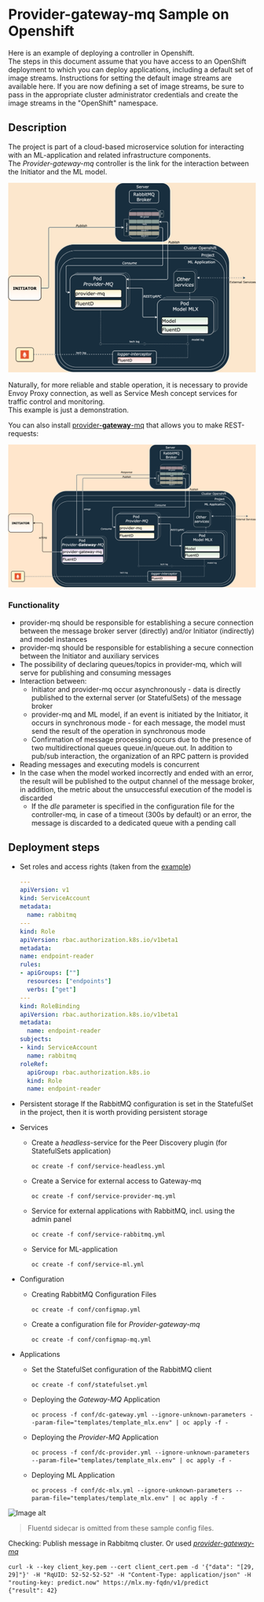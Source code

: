 # Provider-gateway-mq Sample on Openshift

Here is an example of deploying a controller in Openshift.  
The steps in this document assume that you have access to an OpenShift deployment to which you can deploy applications, including a default set of image streams. Instructions for setting the default image streams are available here. If you are now defining a set of image streams, be sure to pass in the appropriate cluster administrator credentials and create the image streams in the "OpenShift" namespace.

## Description

The project is part of a cloud-based microservice solution for interacting with an ML-application and related infrastructure components.  
The *Provider-gateway-mq* controller is the link for the interaction between the Initiator and the ML model.

![Image alt](https://github.com/Laztrex/provider-mq/blob/master/docs/pics/sketch_provider_mq.png)

Naturally, for more reliable and stable operation, it is necessary to provide Envoy Proxy connection, as well as Service Mesh concept services for traffic control and monitoring.  
This example is just a demonstration.

You can also install [provider-**gateway**-mq](https://github.com/Laztrex/provider-gateway-mq) that allows you to make REST-requests:

![Image alt](https://github.com/Laztrex/provider-mq/blob/master/docs/pics/with_provider_gateway_mq.png)

### Functionality

* provider-mq should be responsible for establishing a secure connection between the message broker server (directly) and/or Initiator (indirectly) and model instances
* provider-mq should be responsible for establishing a secure connection between the Initiator and auxiliary services
* The possibility of declaring queues/topics in provider-mq, which will serve for publishing and consuming messages
* Interaction between:
  * Initiator and provider-mq occur asynchronously - data is directly published to the external server (or StatefulSets) of the message broker
  * provider-mq and ML model, if an event is initiated by the Initiator, it occurs in synchronous mode - for each message, the model must send the result of the operation in synchronous mode
  * Confirmation of message processing occurs due to the presence of two multidirectional queues queue.in/queue.out. In addition to pub/sub interaction, the organization of an RPC pattern is provided
* Reading messages and executing models is concurrent
* In the case when the model worked incorrectly and ended with an error, the result will be published to the output channel of the message broker, in addition, the metric about the unsuccessful execution of the model is discarded
  * If the *dle* parameter is specified in the configuration file for the controller-mq, in case of a timeout (300s by default) or an error, the message is discarded to a dedicated queue with a pending call
  

## Deployment steps

* Set roles and access rights (taken from the [example](https://kubernetes.io/docs/reference/access-authn-authz/rbac/))
  ~~~yaml
  ---
  apiVersion: v1
  kind: ServiceAccount
  metadata:
    name: rabbitmq
  ---
  kind: Role
  apiVersion: rbac.authorization.k8s.io/v1beta1
  metadata:
  name: endpoint-reader
  rules:
  - apiGroups: [""]
    resources: ["endpoints"]
    verbs: ["get"]
  ---
  kind: RoleBinding
  apiVersion: rbac.authorization.k8s.io/v1beta1
  metadata:
    name: endpoint-reader
  subjects:
  - kind: ServiceAccount
    name: rabbitmq
  roleRef:
    apiGroup: rbac.authorization.k8s.io
    kind: Role
    name: endpoint-reader
  ~~~
  
* Persistent storage
  If the RabbitMQ configuration is set in the StatefulSet in the project, then it is worth providing persistent storage
  
* Services

  - Create a *headless*-service for the Peer Discovery plugin (for StatefulSets application)
    ~~~
    oc create -f conf/service-headless.yml
    ~~~
  - Create a Service for external access to Gateway-mq
    ~~~
    oc create -f conf/service-provider-mq.yml
    ~~~
  - Service for external applications with RabbitMQ, incl. using the admin panel
    ~~~
    oc create -f conf/service-rabbitmq.yml
    ~~~
  - Service for ML-application
    ~~~
    oc create -f conf/service-ml.yml
    ~~~

* Configuration
  
  - Creating RabbitMQ Configuration Files
    ~~~
    oc create -f conf/configmap.yml
    ~~~
    
  - Create a configuration file for *Provider-gateway-mq*
    ~~~
    oc create -f conf/configmap-mq.yml
    ~~~
  
* Applications
 
  - Set the StatefulSet configuration of the RabbitMQ client
    ~~~
    oc create -f conf/statefulset.yml
    ~~~

  - Deploying the *Gateway-MQ* Application
    ~~~
    oc process -f conf/dc-gateway.yml --ignore-unknown-parameters --param-file="templates/template_mlx.env" | oc apply -f -
    ~~~

  - Deploying the *Provider-MQ* Application
    ~~~
    oc process -f conf/dc-provider.yml --ignore-unknown-parameters --param-file="templates/template_mlx.env" | oc apply -f -
    ~~~

  - Deploying ML Application
    ~~~
    oc process -f conf/dc-mlx.yml --ignore-unknown-parameters --param-file="templates/template_mlx.env" | oc apply -f -
    ~~~

![Image alt](https://github.com/Laztrex/provider-gateway-mq/blob/master/docs/pics/get_pods.png)

> Fluentd sidecar is omitted from these sample config files.

Checking:
Publish message in Rabbitmq cluster.
Or used *[provider-gateway-mq](https://github.com/Laztrex/provider-gateway-mq)*

~~~
curl -k --key client_key.pem --cert client_cert.pem -d '{"data": "[29, 29]"}' -H "RqUID: 52-52-52-52" -H "Content-Type: application/json" -H "routing-key: predict.now" https://mlx.my-fqdn/v1/predict
{"result": 42}
~~~
